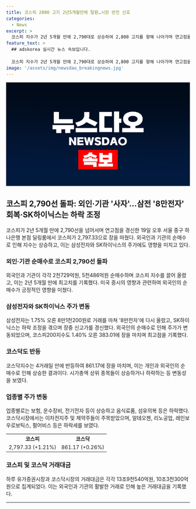```yaml
---
title: 코스피 2800 고지 2년5개월만에 탈환…시장 반전 신호
categories:
  - News
excerpt: >
  코스피 지수가 2년 5개월 만에 2,790대로 상승하여 2,800 고지를 향해 나아가며 연고점을 경신했다. 외국인과 기관의 순매수로 인해 삼성전자와 SK하이닉스 등 대형주가 상승하고, 현대차는 사상 최고가를 경신했다. 이에 따라 코스닥지수도 반등하여 거래를 마쳤다. 외환시장에서는 달러 대비 원화 환율이 상승하며, 유가증권시장과 코스닥시장의 거래대금은 각각 13조9천540억원, 10조3천300억원으로 집계됐다.
feature_text: >
  ## adskorea 실시간 뉴스 속보입니다.

  코스피 지수가 2년 5개월 만에 2,790대로 상승하여 2,800 고지를 향해 나아가며 연고점을 경신했다. 외국인과 기관의 순매수로 인해 삼성전자와 SK하이닉스 등 대형주가 상승하고, 현대차는 사상 최고가를 경신했다. 이에 따라 코스닥지수도 반등하여 거래를 마쳤다. 외환시장에서는 달러 대비 원화 환율이 상승하며, 유가증권시장과 코스닥시장의 거래대금은 각각 13조9천540억원, 10조3천300억원으로 집계됐다.
image: '/assets/img/newsdao_breakingnews.jpg'
---
```


<p><img src="/assets/img/newsdao_breakingnews.jpg" alt="adskorea 속보" /></p>

<h2 data-ke-size="size26">코스피 2,790선 돌파: 외인·기관 '사자'…삼전 '8만전자' 회복·SK하이닉스는 하락 조정</h2>

<p data-ke-size="size16">코스피가 2년 5개월 만에 2,790선을 넘어서며 연고점을 경신한 19일 오후 서울 중구 하나은행 본점 딜링룸에서 코스피가 2,797.33으로 장을 마쳤다. 외국인과 기관의 순매수로 인해 지수는 상승하고, 이는 삼성전자와 SK하이닉스의 주가에도 영향을 미치고 있다.</p>

<h3><b>외인·기관 순매수로 코스피 2,790선 돌파</b></h3>

<p data-ke-size="size16">외국인과 기관이 각각 2천729억원, 5천486억원 순매수하며 코스피 지수를 끌어 올렸고, 이는 2년 5개월 만에 최고치를 기록했다. 미국 증시의 영향과 관련하여 외국인의 순매수가 긍정적인 영향을 미쳤다.</p>

<h3><b>삼성전자와 SK하이닉스 주가 변동</b></h3>

<p data-ke-size="size16">삼성전자는 1.75% 오른 8만1천200원로 거래를 마쳐 '8만전자'에 다시 올랐고, SK하이닉스는 하락 조정을 겪으며 장중 신고가를 경신했다. 외국인의 순매수로 인해 주가가 변동되었으며, 코스피200지수도 1.40% 오른 383.01에 장을 마치며 최고점을 기록했다.</p>

<h3><b>코스닥도 반등</b></h3>

<p data-ke-size="size16">코스닥지수는 4거래일 만에 반등하여 861.17에 장을 마치며, 이는 개인과 외국인의 순매수로 인해 상승한 결과이다. 시가총액 상위 종목들이 상승하거나 하락하는 등 변동성을 보였다.</p>

<h3><b>업종별 주가 변동</b></h3>

<p data-ke-size="size16">업종별로는 보험, 운수장비, 전기전자 등이 상승하고 음식료품, 섬유의복 등은 하락했다. 코스닥시장에서는 이차전지주 및 제약주들이 주목받았으며, 알테오젠, 리노공업, 레인보우로보틱스, 펄어비스 등은 하락세를 보였다.</p>

<table>
  <tr>
    <td style="text-align: center; height: 17px;"><b>코스피</b></td>
    <td style="text-align: center; height: 17px;"><b>코스닥</b></td>
  </tr>
  <tr>
    <td style="text-align: center; height: 17px;">2,797.33 (+1.21%)</td>
    <td style="text-align: center; height: 17px;">861.17 (+0.26%)</td>
  </tr>
</table>

<h3><b>코스피 및 코스닥 거래대금</b></h3>

<p data-ke-size="size16">하루 유가증권시장과 코스닥시장의 거래대금은 각각 13조9천540억원, 10조3천300억원으로 집계되었다. 이는 외국인과 기관의 활발한 거래로 인해 높은 거래대금을 기록했다.</p>

<hr>

<p data-ke-size="size16">&nbsp;</p>

